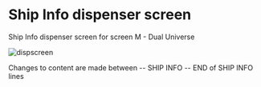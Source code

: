 # Ship Info dispenser screen
Ship Info dispenser screen for screen M - Dual Universe

![dispscreen](https://user-images.githubusercontent.com/61538051/211263464-f9860fe5-1ec1-4a35-a48c-0532b4ba0d08.png)

Changes to content are made between
-- SHIP INFO
-- END of SHIP INFO
lines

